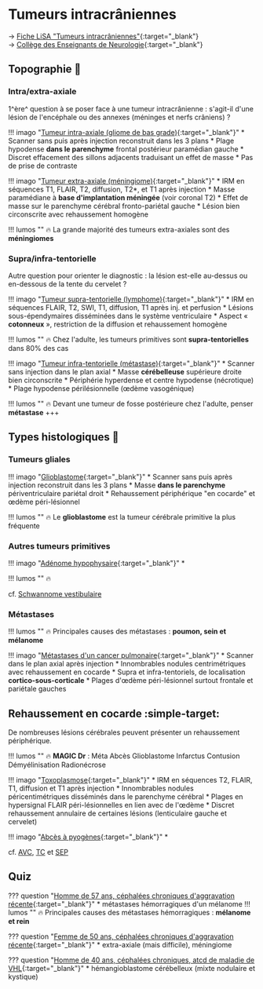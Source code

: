 # Tumeurs intracrâniennes

→ [Fiche LiSA "Tumeurs intracrâniennes"](https://livret.uness.fr/lisa/Tumeurs_intracr%C3%A2niennes){:target="_blank"}   
→ [Collège des Enseignants de Neurologie](https://www.cen-neurologie.fr/fr/deuxieme-cycle/tumeurs-intracraniennes){:target="_blank"}  

## Topographie :brain:

### Intra/extra-axiale
1^ère^ question à se poser face à une tumeur intracrânienne : s'agit-il d'une lésion de l'encéphale ou des annexes (méninges et nerfs crâniens) ?

!!! imago "[Tumeur intra-axiale (gliome de bas grade)](https://radiopaedia.org/cases/48852/studies/53888?lang=gb){:target="_blank"}"
    * Scanner sans puis après injection reconstruit dans les 3 plans
    * Plage hypodense **dans le parenchyme** frontal postérieur paramédian gauche
    * Discret effacement des sillons adjacents traduisant un effet de masse
    * Pas de prise de contraste

!!! imago "[Tumeur extra-axiale (méningiome)](https://radiopaedia.org/cases/174815/studies/140846?lang=us){:target="_blank"}"
    * IRM en séquences T1, FLAIR, T2, diffusion, T2*, et T1 après injection
    * Masse paramédiane à **base d'implantation méningée** (voir coronal T2)
    * Effet de masse sur le parenchyme cérébral fronto-pariétal gauche
    * Lésion bien circonscrite avec rehaussement homogène

!!! lumos ""
    :fire: La grande majorité des tumeurs extra-axiales sont des **méningiomes**

### Supra/infra-tentorielle
Autre question pour orienter le diagnostic : la lésion est-elle au-dessus ou en-dessous de la tente du cervelet ?

!!! imago "[Tumeur supra-tentorielle (lymphome)](https://radiopaedia.org/cases/152791/studies/126586?lang=gb){:target="_blank"}"
    * IRM en séquences FLAIR, T2, SWI, T1, diffusion, T1 après inj. et perfusion
    * Lésions sous-épendymaires disséminées dans le système ventriculaire
    * Aspect « **cotonneux** », restriction de la diffusion et rehaussement homogène

!!! lumos ""
    :fire: Chez l'adulte, les tumeurs primitives sont **supra-tentorielles** dans 80% des cas

!!! imago "[Tumeur infra-tentorielle (métastase)](https://radiopaedia.org/cases/23187/studies/23243?lang=gb){:target="_blank"}"
    * Scanner sans injection dans le plan axial
    * Masse **cérébelleuse** supérieure droite bien circonscrite
    * Périphérie hyperdense et centre hypodense (nécrotique)
    * Plage hypodense périlésionnelle (œdème vasogénique)

!!! lumos ""
    :fire: Devant une tumeur de fosse postérieure chez l'adulte, penser **métastase** +++


## Types histologiques :microscope:

### Tumeurs gliales

!!! imago "[Glioblastome](https://radiopaedia.org/cases/37092/studies/38787?lang=us){:target="_blank"}"
    * Scanner sans puis après injection reconstruit dans les 3 plans
    * Masse **dans le parenchyme** périventriculaire pariétal droit
    * Rehaussement périphérique "en cocarde" et œdème péri-lésionnel 

!!! lumos ""
    :fire: Le **glioblastome** est la tumeur cérébrale primitive la plus fréquente

### Autres tumeurs primitives

!!! imago "[Adénome hypophysaire](){:target="_blank"}"
    * 

!!! lumos ""
    :fire: 

cf. [Schwannome vestibulaire](../ORL-CMF/surdité.md)

### Métastases

!!! lumos ""
    :fire: Principales causes des métastases : **poumon, sein et mélanome**

!!! imago "[Métastases d'un cancer pulmonaire](https://radiopaedia.org/cases/5159/studies/6940?lang=gb){:target="_blank"}"
    * Scanner dans le plan axial après injection
    * Innombrables nodules centrimétriques avec rehaussement en cocarde
    * Supra et infra-tentoriels, de localisation **cortico-sous-corticale**
    * Plages d'œdème péri-lésionnel surtout frontale et pariétale gauches


## Rehaussement en cocarde :simple-target:

De nombreuses lésions cérébrales peuvent présenter un rehaussement périphérique.

!!! lumos ""
    :fire: **MAGIC Dr** : Méta Abcès Glioblastome Infarctus Contusion Démyélinisation Radionécrose

!!! imago "[Toxoplasmose](https://radiopaedia.org/cases/53993/studies/60132?lang=gb){:target="_blank"}"
    * IRM en séquences T2, FLAIR, T1, diffusion et T1 après injection
    * Innombrables nodules péricentimétriques disséminés dans le parenchyme cérébral
    * Plages en hypersignal FLAIR péri-lésionnelles en lien avec de l'œdème
    * Discret rehaussement annulaire de certaines lésions (lenticulaire gauche et cervelet)

!!! imago "[Abcès à pyogènes](){:target="_blank"}"
    * 

cf. [AVC](../neuro/AVC.md), [TC](../neuro/TC.md) et [SEP](../neuro/SEP.md)


## Quiz

??? question "[Homme de 57 ans, céphalées chroniques d'aggravation récente](https://radiopaedia.org/cases/37760/studies/39665?lang=gb){:target="_blank"}"
    * métastases hémorragiques d'un mélanome
    !!! lumos ""
        :fire: Principales causes des métastases hémorragiques : **mélanome et rein** 

??? question "[Femme de 50 ans, céphalées chroniques d'aggravation récente](https://radiopaedia.org/cases/43429/studies/46792?lang=gb){:target="_blank"}"
    * extra-axiale (mais difficile), méningiome

??? question "[Homme de 40 ans, céphalées chroniques, atcd de maladie de VHL](https://radiopaedia.org/cases/163238/studies/133079?lang=gb){:target="_blank"}"
    * hémangioblastome cérébelleux (mixte nodulaire et kystique)